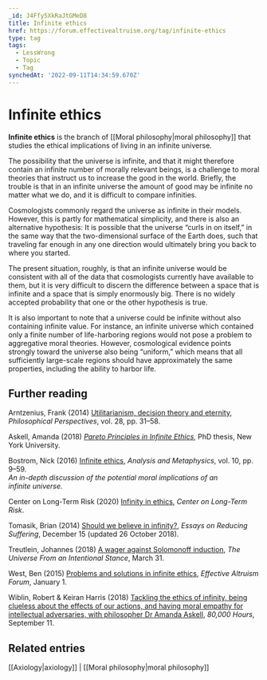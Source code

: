 ```yaml
---
_id: J4Ffy5XkRaJtGMeD8
title: Infinite ethics
href: https://forum.effectivealtruism.org/tag/infinite-ethics
type: tag
tags:
  - LessWrong
  - Topic
  - Tag
synchedAt: '2022-09-11T14:34:59.670Z'
---
```

# Infinite ethics

**Infinite ethics** is the branch of [[Moral philosophy|moral philosophy]] that studies the ethical implications of living in an infinite universe.

The possibility that the universe is infinite, and that it might therefore contain an infinite number of morally relevant beings, is a challenge to moral theories that instruct us to increase the good in the world. Briefly, the trouble is that in an infinite universe the amount of good may be infinite no matter what we do, and it is difficult to compare infinities.

Cosmologists commonly regard the universe as infinite in their models. However, this is partly for mathematical simplicity, and there is also an alternative hypothesis: It is possible that the universe “curls in on itself,” in the same way that the two-dimensional surface of the Earth does, such that traveling far enough in any one direction would ultimately bring you back to where you started.

The present situation, roughly, is that an infinite universe would be consistent with all of the data that cosmologists currently have available to them, but it is very difficult to discern the difference between a space that is infinite and a space that is simply enormously big. There is no widely accepted probability that one or the other hypothesis is true.

It is also important to note that a universe could be infinite without also containing infinite value. For instance, an infinite universe which contained only a finite number of life-harboring regions would not pose a problem to aggregative moral theories. However, cosmological evidence points strongly toward the universe also being “uniform,” which means that all sufficiently large-scale regions should have approximately the same properties, including the ability to harbor life.

Further reading
---------------

Arntzenius, Frank (2014) [Utilitarianism, decision theory and eternity](http://doi.org/10.1111/phpe.12036), *Philosophical Perspectives*, vol. 28, pp. 31–58.

Askell, Amanda (2018) [*Pareto Principles in Infinite Ethics*](https://askell.io/publication/pareto-principles-in-infinite-ethics), PhD thesis, New York University.

Bostrom, Nick (2016) [Infinite ethics](http://philpapers.org/rec/ETHIE), *Analysis and Metaphysics*, vol. 10, pp. 9–59.  
*An in-depth discussion of the potential moral implications of an infinite universe.*

Center on Long-Term Risk (2020) [Infinity in ethics](https://longtermrisk.org/infinity-in-ethics/), *Center on Long-Term Risk*.

Tomasik, Brian (2014) [Should we believe in infinity?](https://reducing-suffering.org/believe-infinity/), *Essays on Reducing Suffering*, December 15 (updated 26 October 2018).

Treutlein, Johannes (2018) [A wager against Solomonoff induction](https://casparoesterheld.com/2018/03/31/a-wager-against-solomonoff-induction/), *The Universe From an Intentional Stance*, March 31.

West, Ben (2015) [Problems and solutions in infinite ethics](https://forum.effectivealtruism.org/posts/9D6zKRPfaALiBhnnN/problems-and-solutions-in-infinite-ethics), *Effective Altruism Forum*, January 1.

Wiblin, Robert & Keiran Harris (2018) [Tackling the ethics of infinity, being clueless about the effects of our actions, and having moral empathy for intellectual adversaries, with philosopher Dr Amanda Askell](https://80000hours.org/podcast/episodes/amanda-askell-moral-empathy/), *80,000 Hours*, September 11.

Related entries
---------------

[[Axiology|axiology]] | [[Moral philosophy|moral philosophy]]